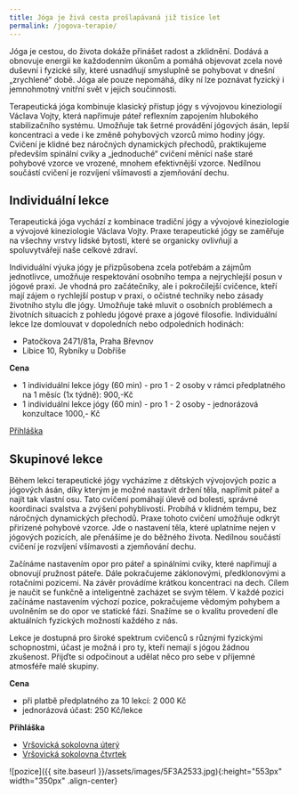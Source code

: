 ```yaml
---
title: Jóga je živá cesta prošlapávaná již tisíce let
permalink: /jogova-terapie/
---
```


Jóga je cestou, do života dokáže přinášet radost a zklidnění. Dodává a obnovuje energii ke každodenním
úkonům a pomáhá objevovat zcela nové duševní i fyzické síly, které usnadňují smysluplně se
pohybovat v dnešní „zrychlené“ době. Jóga ale pouze nepomáhá, díky ní lze poznávat fyzický i
jemnohmotný vnitřní svět v jejich součinnosti.

Terapeutická jóga kombinuje klasický přístup jógy s vývojovou kineziologií Václava Vojty, která napřimuje páteř reflexním zapojením hlubokého stabilizačního systému. Umožňuje tak šetrné provádění jógových ásán, lepší koncentraci a vede i ke změně pohybových vzorců mimo hodiny jógy. Cvičení je klidné bez náročných dynamických přechodů, praktikujeme především spinální cviky a „jednoduché“ cvičení měnící naše staré pohybové vzorce ve vrozené, mnohem efektivnější vzorce. Nedílnou součástí cvičení je rozvíjení všímavosti a zjemňování dechu.


## Individuální lekce

Terapeutická jóga vychází z kombinace tradiční jógy a vývojové kineziologie a vývojové kineziologie Václava Vojty. Praxe terapeutické jógy se zaměřuje na všechny vrstvy lidské bytosti, které se organicky ovlivňují a spoluvytvářejí naše celkové zdraví.

Individuální výuka jógy je přizpůsobena zcela potřebám a zájmům jednotlivce, umožňuje respektování osobního tempa a nejrychlejší posun v jógové praxi. Je vhodná pro začátečníky, ale i pokročilejší cvičence, kteří mají zájem o rychlejší postup v praxi, o očistné techniky nebo zásady životního stylu dle jógy. Umožňuje také mluvit o osobních problémech a životních situacích z pohledu jógové praxe a jógové filosofie. Individuální lekce lze domlouvat v dopoledních nebo odpoledních hodinách:

- Patočkova 2471/81a, Praha Břevnov
- Libice 10, Rybníky u Dobříše

**Cena**
* 1 individuální lekce jógy (60 min) - pro 1 - 2 osoby v rámci předplatného na 1 měsíc (1x týdně): 900,-Kč
* 1 individuální lekce jógy (60 min) - pro 1 - 2 osoby - jednorázová konzultace 1000,- Kč

[Přihláška](https://goo.gl/forms/0YlML20bjq5iUS5u1)


## Skupinové lekce

Během lekcí terapeutické jógy vycházíme z dětských vývojových pozic a jógových ásán, díky kterým je možné nastavit držení těla, napřímit páteř a najít tak vlastní osu. Tato cvičení pomáhají úlevě od bolesti, správné koordinaci svalstva a zvýšení pohyblivosti. Probíhá v klidném tempu, bez náročných dynamických přechodů. Praxe tohoto cvičení umožňuje odkrýt přirizené pohybové vzorce. Jde o nastavení těla, které uplatníme nejen v jógových pozicích, ale přenášíme je do běžného života. Nedílnou součástí cvičení je rozvíjení všímavosti a zjemňování dechu.

Začínáme nastavením opor pro páteř a spinálními cviky, které napřimují a obnovují pružnost páteře. Dále pokračujeme záklonovými, předklonovými a rotačními pozicemi. Na závěr provádíme krátkou koncentraci na dech. Cílem je naučit se funkčně a inteligentně zacházet se svým tělem. V každé pozici začínáme nastavením výchozí pozice, pokračujeme vědomým pohybem a uvolněním se do opor ve statické fázi. Snažíme se o kvalitu provedení dle aktuálních fyzických možností každého z nás.

Lekce je dostupná pro široké spektrum cvičenců s různými fyzickými schopnostmi, účast je možná i pro ty, kteří nemají s jógou žádnou zkušenost. Přijďte si odpočinout a udělat něco pro sebe v příjemné atmosféře malé skupiny.

**Cena**
* při platbě předplatného za 10 lekcí: 2 000 Kč
* jednorázová účast: 250 Kč/lekce

**Přihláška**
* [Vršovická sokolovna úterý](https://docs.google.com/forms/d/e/1FAIpQLScX4KyS0UKryEC8-ZRAVG1NFVd_cwCj4_cIGfcSY1TmJwEC8g/viewform?usp=pp_url&entry.237922298=Vr%C5%A1ovice+%C3%9Ater%C3%BD+16:30+-+18:00)
* [Vršovická sokolovna čtvrtek](https://docs.google.com/forms/d/e/1FAIpQLScX4KyS0UKryEC8-ZRAVG1NFVd_cwCj4_cIGfcSY1TmJwEC8g/viewform?usp=pp_url&entry.237922298=Karl%C3%ADn+%C4%8Ctvrtek+17:30+-+19:00)

![pozice]({{ site.baseurl }}/assets/images/5F3A2533.jpg){:height="553px" width="350px" .align-center}
